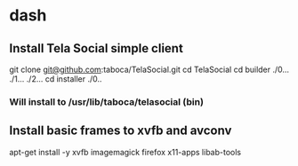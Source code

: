 # dash

## Install Tela Social simple client

git clone git@github.com:taboca/TelaSocial.git
cd TelaSocial
cd builder
./0...
./1...
./2...
cd installer
./0..

### Will install to /usr/lib/taboca/telasocial (bin)

## Install basic frames to xvfb and avconv

apt-get install -y xvfb imagemagick firefox x11-apps libab-tools 



